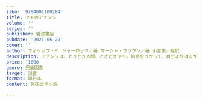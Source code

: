 ```yaml
---
isbn: '9784001160284'
title: クモのアナンシ
volume: ''
series: ''
publisher: 岩波書店
pubdate: '2021-06-29'
cover: ''
author: フィリップ・M．シャーロック／著 マーシャ・ブラウン／著 小宮由／翻訳
description: アナンシは、ときどき人間、ときどきクモ。知恵をつかって、自分よりはるかに強い動物を手玉にとります。
price: '1600'
genre: 児童図書
target: 児童
format: 単行本
content: 外国文学小説

---
```


